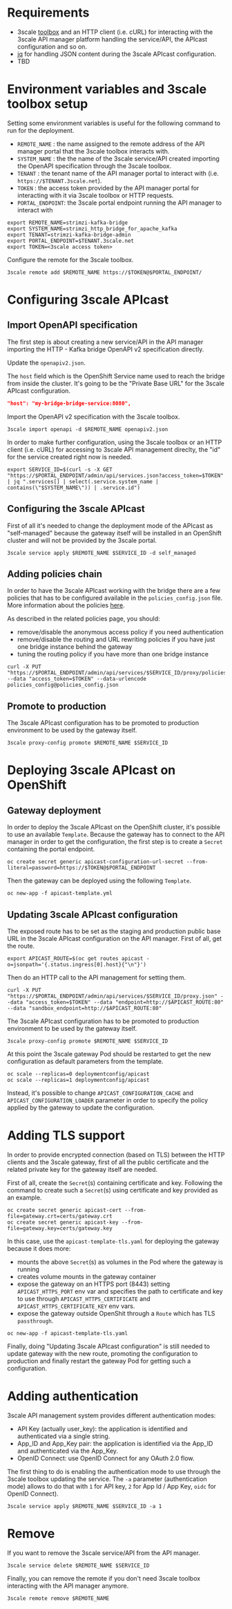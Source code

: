 # Requirements

* 3scale [toolbox](https://github.com/3scale/3scale_toolbox) and an HTTP client (i.e. cURL) for interacting with the 3scale API manager platform handling the service/API, the APIcast configuration and so on.
* [jq](https://stedolan.github.io/jq/) for handling JSON content during the 3scale APIcast configuration.
* TBD

# Environment variables and 3scale toolbox setup

Setting some environment variables is useful for the following command to run for the deployment.

* `REMOTE_NAME` : the name assigned to the remote address of the API manager portal that the 3scale toolbox interacts with.
* `SYSTEM_NAME` : the the name of the 3scale service/API created importing the OpenAPI specification through the 3scale toolbox.
* `TENANT` : the tenant name of the API manager portal to interact with (i.e. `https://$TENANT.3scale.net`).
* `TOKEN` : the access token provided by the API manager portal for interacting with it via 3scale toolbox or HTTP requests.
* `PORTAL_ENDPOINT`: the 3scale portal endpoint running the API manager to interact with

```shell
export REMOTE_NAME=strimzi-kafka-bridge
export SYSTEM_NAME=strimzi_http_bridge_for_apache_kafka
export TENANT=strimzi-kafka-bridge-admin
export PORTAL_ENDPOINT=$TENANT.3scale.net
export TOKEN=<3scale access token>
```

Configure the remote for the 3scale toolbox.

```shell
3scale remote add $REMOTE_NAME https://$TOKEN@$PORTAL_ENDPOINT/
```

# Configuring 3scale APIcast

## Import OpenAPI specification

The first step is about creating a new service/API in the API manager importing the HTTP - Kafka bridge OpenAPI v2 specification directly.

Update the `openapiv2.json`.

The `host` field which is the OpenShift Service name used to reach the bridge from inside the cluster.
It's going to be the "Private Base URL" for the 3scale APIcast configuration. 

```json
"host": "my-bridge-bridge-service:8080",
```

Import the OpenAPI v2 specification with the 3scale toolbox.

```shell
3scale import openapi -d $REMOTE_NAME openapiv2.json
```

In order to make further configuration, using the 3scale toolbox or an HTTP client (i.e. cURL) for accessing to 3scale API management direclty, the "id" for the service created right now is needed.

```shell
export SERVICE_ID=$(curl -s -X GET "https://$PORTAL_ENDPOINT/admin/api/services.json?access_token=$TOKEN" | jq ".services[] | select(.service.system_name | contains(\"$SYSTEM_NAME\")) | .service.id")
```

## Configuring the 3scale APIcast

First of all it's needed to change the deployment mode of the APIcast as "self-managed" because the gateway itself will be installed in an OpenShift cluster and will not be provided by the 3scale portal.

```shell
3scale service apply $REMOTE_NAME $SERVICE_ID -d self_managed
```

## Adding policies chain

In order to have the 3scale APIcast working with the bridge there are a few policies that has to be configured available in the `policies_config.json` file.
More information about the policies [here](policies.md).

As described in the related policies page, you should:

* remove/disable the anonymous access policy if you need authentication
* remove/disable the routing and URL rewriting policies if you have just one bridge instance behind the gateway
* tuning the routing policy if you have more than one bridge instance

```shell
curl -X PUT "https://$PORTAL_ENDPOINT/admin/api/services/$SERVICE_ID/proxy/policies.json" --data "access_token=$TOKEN" --data-urlencode policies_config@policies_config.json
```

## Promote to production

The 3scale APIcast configuration has to be promoted to production environment to be used by the gateway itself.

```shell
3scale proxy-config promote $REMOTE_NAME $SERVICE_ID
```

# Deploying 3scale APIcast on OpenShift

## Gateway deployment

In order to deploy the 3scale APIcast on the OpenShift cluster, it's possible to use an available `Template`.
Because the gateway has to connect to the API manager in order to get the configuration, the first step is to create a `Secret` containing the portal endpoint.

```shell
oc create secret generic apicast-configuration-url-secret --from-literal=password=https://$TOKEN@$PORTAL_ENDPOINT
```

Then the gateway can be deployed using the following `Template`.

```shell
oc new-app -f apicast-template.yml
```

## Updating 3scale APIcast configuration

The exposed route has to be set as the staging and production public base URL in the 3scale APIcast configuration on the API manager.
First of all, get the route.

```shell
export APICAST_ROUTE=$(oc get routes apicast -o=jsonpath='{.status.ingress[0].host}{"\n"}')
```

Then do an HTTP call to the API management for setting them.

```shell
curl -X PUT "https://$PORTAL_ENDPOINT/admin/api/services/$SERVICE_ID/proxy.json" --data "access_token=$TOKEN" --data "endpoint=http://$APICAST_ROUTE:80" --data "sandbox_endpoint=http://$APICAST_ROUTE:80"
```

The 3scale APIcast configuration has to be promoted to production environment to be used by the gateway itself.

```shell
3scale proxy-config promote $REMOTE_NAME $SERVICE_ID
```

At this point the 3scale gateway Pod should be restarted to get the new configuration as default parameters from the template.

```shell
oc scale --replicas=0 deploymentconfig/apicast
oc scale --replicas=1 deploymentconfig/apicast
```

Instead, it's possible to change `APICAST_CONFIGURATION_CACHE` and `APICAST_CONFIGURATION_LOADER` parameter in order to specify the policy applied by the gateway to update the configuration.

# Adding TLS support

In order to provide encrypted connection (based on TLS) between the HTTP clients and the 3scale gateway, first of all the public certificate and the related private key for the gateway itself are needed.

First of all, create the `Secret`(s) containing certificate and key.
Following the command to create such a `Secret`(s) using certificate and key provided as an example.

```shell
oc create secret generic apicast-cert --from-file=gateway.crt=certs/gateway.crt
oc create secret generic apicast-key --from-file=gateway.key=certs/gateway.key
```

In this case, use the `apicast-template-tls.yaml` for deploying the gateway because it does more:

* mounts the above `Secret`(s) as volumes in the Pod where the gateway is running
* creates volume mounts in the gateway container
* expose the gateway on an HTTPS port (8443) setting `APICAST_HTTPS_PORT` env var and specifies the path to certificate and key to use through `APICAST_HTTPS_CERTIFICATE` and `APICAST_HTTPS_CERTIFICATE_KEY` env vars.
* expose the gateway outside OpenShit through a `Route` which has TLS `passthrough`.

```shell
oc new-app -f apicast-template-tls.yaml
```

Finally, doing "Updating 3scale APIcast configuration" is still needed to update gateway with the new route, promoting the configuration to production and finally restart the gateway Pod for getting such a configuration.

# Adding authentication

3scale API management system provides different authentication modes:

* API Key (actually user_key): the application is identified and authenticated via a single string.
* App_ID and App_Key pair: the application is identified via the App_ID and authenticated via the App_Key.
* OpenID Connect: use OpenID Connect for any OAuth 2.0 flow.

The first thing to do is enabling the authentication mode to use through the 3scale toolbox updating the service.
The `-a` parameter (authentication mode) allows to do that with `1` for API key, `2` for App Id / App Key, `oidc` for OpenID Connect).

```shell
3scale service apply $REMOTE_NAME $SERVICE_ID -a 1
```

# Remove

If you want to remove the 3scale service/API from the API manager.

```shell
3scale service delete $REMOTE_NAME $SERVICE_ID
```

Finally, you can remove the remote if you don't need 3scale toolbox interacting with the API manager anymore.

```shell
3scale remote remove $REMOTE_NAME
```